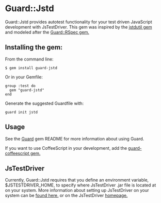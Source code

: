 # Guard::Jstd

Guard::Jstd provides autotest functionality for your test driven JavaScript development with JsTestDriver. This gem was inspired by the [jstdutil gem](http://cjohansen.no/en/javascript/jstdutil_a_ruby_wrapper_over_jstestdriver) and modeled after the [Guard::RSpec gem.](https://github.com/guard/guard-rspec)

## Installing the gem:

From the command line:

    $ gem install guard-jstd

Or in your Gemfile:

    group :test do
      gem "guard-jstd"
    end

Generate the suggested Guardfile with:

    guard init jstd

## Usage

See the [Guard](http://github.com/guard/guard) gem README for more information about using Guard.

If you want to use CoffeeScript in your development, add the [guard-coffeescript gem.](https://github.com/guard/guard-coffeescript)

## JsTestDriver

Currently, Guard::Jstd requires that you define an environment variable, $JSTESTDRIVER_HOME, to specify where JsTestDriver .jar file is located at on your system. More information about setting up JsTestDriver on your system can be [found here.](http://www.arailsdemo.com/posts/46) or on the JsTestDriver [homepage.](http://code.google.com/p/js-test-driver/)
